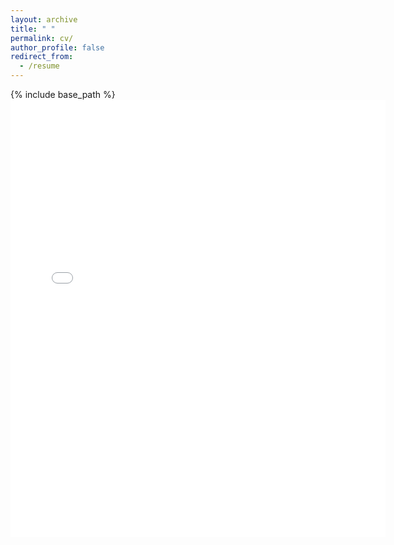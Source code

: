 ```yaml
---
layout: archive
title: " "
permalink: cv/
author_profile: false
redirect_from:
  - /resume
---
```


{% include base_path %}
<embed src="{{ site.baseurl }}/files/YifanXiong CV.pdf" width="600" height="700" type='application/pdf'>
